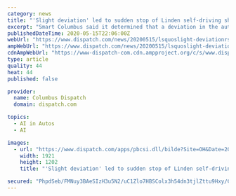 ```yaml
---
category: news
title: "'Slight deviation' led to sudden stop of Linden self-driving shuttle"
excerpt: "Smart Columbus said it determined that a deviation in the automated steering caused a self-driving shuttle to suddenly stop in Linden in February,"
publishedDateTime: 2020-05-15T22:06:00Z
webUrl: "https://www.dispatch.com/news/20200515/lsquoslight-deviationrsquo-led-to-sudden-stop-of-linden-self-driving-shuttle"
ampWebUrl: "https://www.dispatch.com/news/20200515/lsquoslight-deviationrsquo-led-to-sudden-stop-of-linden-self-driving-shuttle?template=ampart"
cdnAmpWebUrl: "https://www-dispatch-com.cdn.ampproject.org/c/s/www.dispatch.com/news/20200515/lsquoslight-deviationrsquo-led-to-sudden-stop-of-linden-self-driving-shuttle?template=ampart"
type: article
quality: 44
heat: 44
published: false

provider:
  name: Columbus Dispatch
  domain: dispatch.com

topics:
  - AI in Autos
  - AI

images:
  - url: "https://www.dispatch.com/apps/pbcsi.dll/bilde?Site=OH&Date=20200515&Category=NEWS&ArtNo=200519180&Ref=AR"
    width: 1921
    height: 1202
    title: "'Slight deviation' led to sudden stop of Linden self-driving shuttle"

secured: "PhpdSeb/FMNuy3BAeSIzH3u5N2/uC1Zlo7HBSColx3h54dn3tjlZttu9Hxy/CdGMxXs3v2DzB1D96QqSo0TrtNRUVrfa5U9gQ0E9IMU4U5Je1Amn4sbuD5kHwTbSXfbRqEz09hjT12DFIZ6CQU0O1fgY7vFAC526cIRlNbZj9p3RmigCd1JBwn48NJnOA8YIsAaxY6Wpd8qRhylKfV8D2Gai9J/DrBIojvnxC2LWEw45jYjn0SQIWbDT544bTn97cvBe9SFznBweNt953fnRbdOeuLMGdnvPorq0kIALDbwqLd5ibA9gxGjYQJsv6aDm;cZDx4iKUmMD0cbKXo0ugag=="
---
```


